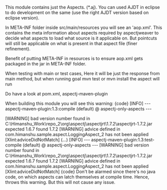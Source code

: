 This module contains just the Aspects. (*.aj). You can used AJDT in eclipse to do development on the same (use the right AJDT version based on eclipse version).

In META-INF folder inside src/main/resources you will see an 'aop.xml'. This contains the meta information about aspects required by aspectjweaver to decide what aspects to load what source is it applicable on. But pointcuts will still be applicable on what is present in that aspect file (finer refinement).

Benefit of putting META-INF in resources is to ensure aop.xml gets packaged in the jar in META-INF folder.

When testing with main or test cases, Here it will be just the response from main method, but when running goal mvn test or mvn install the aspect will run

Do have a look at pom.xml, aspectj-maven-plugin

When building this module you will see this warning:
{code}
[INFO] --- aspectj-maven-plugin:1.3:compile (default) @ aspectj-only-aspects ---

[WARNING] bad version number found in C:\Himanshu_Work\repo_2\org\aspectj\aspectjrt\1.7.2\aspectjrt-1.7.2.jar expected 1.6.7 found 1.7.2
[WARNING] advice defined in com.himanshu.sample.aspect.LoggingAspect_2 has not been applied [Xlint:adviceDidNotMatch]
(...)
[INFO] --- aspectj-maven-plugin:1.3:test-compile (default) @ aspectj-only-aspects ---
[WARNING] bad version number found in C:\Himanshu_Work\repo_2\org\aspectj\aspectjrt\1.7.2\aspectjrt-1.7.2.jar expected 1.6.7 found 1.7.2
[WARNING] advice defined in com.himanshu.sample.aspect.LoggingAspect_2 has not been applied [Xlint:adviceDidNotMatch]
{code}
Don't be alarmed since there's no java code, on which aspects can latch themselves at compile time. Hence, throws this warning. But this will not cause any issue.
